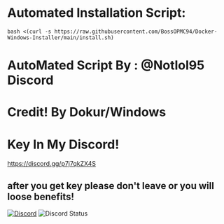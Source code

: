 # Automated Installation Script:
```
bash <(curl -s https://raw.githubusercontent.com/BossOPMC94/Docker-Windows-Installer/main/install.sh)
```
# AutoMated Script By : @Notlol95 Discord
# Credit! By Dokur/Windows
# Key In My Discord!
https://discord.gg/p7j7qkZX4S
## after you get key please don't leave or you will loose benefits!

[![Discord](https://img.shields.io/discord/1350387216865824799?label=Join%20Us&logo=discord&style=for-the-badge)](https://discord.gg/dUve3PuW)
![Discord Status](https://discord.com/widget?id=1350387216865824799&theme=dark)
